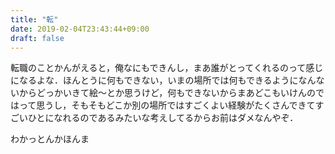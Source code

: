 ```yaml
---
title: "転"
date: 2019-02-04T23:43:44+09:00
draft: false
---
```


転職のことかんがえると，俺なにもできんし，まあ誰がとってくれるのって感じになるよな．ほんとうに何もできない，いまの場所では何もできるようになんないからどっかいきて絵〜とか思うけど，何もできないからまあどこもいけんのではって思うし，そもそもどこか別の場所ではすごくよい経験がたくさんできてすごいひとになれるのであるみたいな考えしてるからお前はダメなんやぞ．

わかっとんかほんま